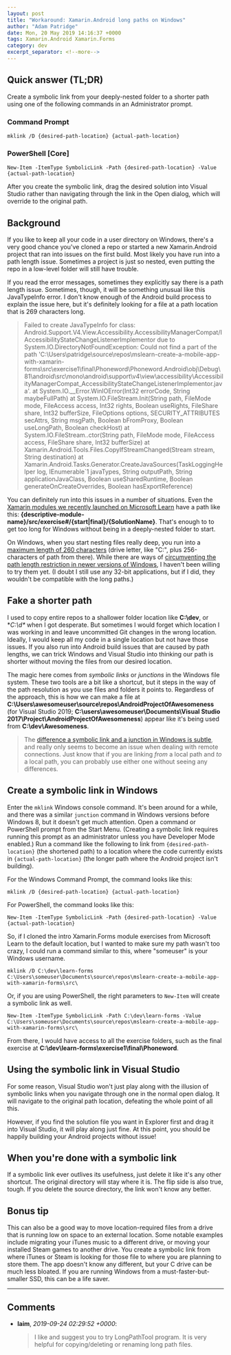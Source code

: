 ```yaml
---
layout: post
title: "Workaround: Xamarin.Android long paths on Windows"
author: "Adam Patridge"
date: Mon, 20 May 2019 14:16:37 +0000
tags: Xamarin.Android Xamarin.Forms
category: dev
excerpt_separator: <!--more-->
---
```


## Quick answer (TL;DR)

Create a symbolic link from your deeply-nested folder to a shorter path using one of the following commands in an Administrator prompt.

### Command Prompt

```
mklink /D {desired-path-location} {actual-path-location}
```

### PowerShell [Core]

```
New-Item -ItemType SymbolicLink -Path {desired-path-location} -Value {actual-path-location}
```

After you create the symbolic link, drag the desired solution into Visual Studio rather than navigating through the link in the Open dialog, which will override to the original path.

<!--more-->

## Background

If you like to keep all your code in a user directory on Windows, there's a very good chance you've cloned a repo or started a new Xamarin.Android project that ran into issues on the first build. Most likely you have run into a path length issue. Sometimes a project is just so nested, even putting the repo in a low-level folder will still have trouble.

If you read the error messages, sometimes they explicitly say there is a path length issue. Sometimes, though, it will be something unusual like this JavaTypeInfo error. I don't know enough of the Android build process to explain the issue here, but it's definitely looking for a file at a path location that is 269 characters long.

> Failed to create JavaTypeInfo for class: Android.Support.V4.View.Accessibility.AccessibilityManagerCompat/IAccessibilityStateChangeListenerImplementor due to System.IO.DirectoryNotFoundException: Could not find a part of the path 'C:\Users\patridge\source\repos\mslearn-create-a-mobile-app-with-xamarin-forms\src\exercise1\final\Phoneword\Phoneword.Android\obj\Debug\81\android\src\mono\android\support\v4\view\accessibility\AccessibilityManagerCompat_AccessibilityStateChangeListenerImplementor.java'.
>    at System.IO.__Error.WinIOError(Int32 errorCode, String maybeFullPath)
>    at System.IO.FileStream.Init(String path, FileMode mode, FileAccess access, Int32 rights, Boolean useRights, FileShare share, Int32 bufferSize, FileOptions options, SECURITY_ATTRIBUTES secAttrs, String msgPath, Boolean bFromProxy, Boolean useLongPath, Boolean checkHost)
>    at System.IO.FileStream..ctor(String path, FileMode mode, FileAccess access, FileShare share, Int32 bufferSize)
>    at Xamarin.Android.Tools.Files.CopyIfStreamChanged(Stream stream, String destination)
>    at Xamarin.Android.Tasks.Generator.CreateJavaSources(TaskLoggingHelper log, IEnumerable`1 javaTypes, String outputPath, String applicationJavaClass, Boolean useSharedRuntime, Boolean generateOnCreateOverrides, Boolean hasExportReference)

You can definitely run into this issues in a number of situations. Even the [Xamarin modules we recently launched on Microsoft Learn](https://aka.ms/learn-xamarin) have a path like this: **{descriptive-module-name}/src/exercise#/{start\|final}/{SolutionName}**. That's enough to to get too long for Windows without being in a deeply-nested folder to start.

On Windows, when you start nesting files really deep, you run into a [maximum length of 260 characters](https://docs.microsoft.com/en-us/windows/desktop/FileIO/naming-a-file#maximum-path-length-limitation) (drive letter, like "C:\", plus 256-characters of path from there). While there are ways of [circumventing the path length restriction in newer versions of Windows](https://mspoweruser.com/ntfs-260-character-windows-10/), I haven't been willing to try them yet. (I doubt I still use any 32-bit applications, but if I did, they wouldn't be compatible with the long paths.)

## Fake a shorter path

I used to copy entire repos to a shallower folder location like **C:\dev**, or **C:\d\** when I got desperate. But sometimes I would forget which location I was working in and leave uncommitted Git changes in the wrong location. Ideally, I would keep all my code in a single location but not have those issues. If you also run into Android build issues that are caused by path lengths, we can trick Windows and Visual Studio into thinking our path is shorter without moving the files from our desired location.

The magic here comes from _symbolic links_ or _junctions_ in the Windows file system. These two tools are a bit like a shortcut, but it steps in the way of the path resolution as you use files and folders it points to. Regardless of the approach, this is how we can make a file at **C:\Users\awesomeuser\source\repos\AndroidProjectOfAwesomeness** (for Visual Studio 2019; **C:\users\awesomeuser\Documents\Visual Studio 2017\Project\AndroidProjectOfAwesomeness**) appear like it's being used from **C:\dev\Awesomeness**.

> The [difference a symbolic link and a junction in Windows is subtle](https://superuser.com/a/1291446/3675), and really only seems to become an issue when dealing with remote connections. Just know that if you are linking _from_ a local path and _to_ a local path, you can probably use either one without seeing any differences.

## Create a symbolic link in Windows

Enter the `mklink` Windows console command. It's been around for a while, and there was a similar `junction` command in Windows versions before Windows 8, but it doesn't get much attention. Open a command or PowerShell prompt from the Start Menu. (Creating a symbolic link requires running this prompt as an administrator unless you have Developer Mode enabled.) Run a command like the following to link from `{desired-path-location}` (the shortened path) to a location where the code currently exists in `{actual-path-location}` (the longer path where the Android project isn't building).

For the Windows Command Prompt, the command looks like this:

```
mklink /D {desired-path-location} {actual-path-location}
```

For PowerShell, the command looks like this:

```
New-Item -ItemType SymbolicLink -Path {desired-path-location} -Value {actual-path-location}
```

So, if I cloned the intro Xamarin.Forms module exercises from Microsoft Learn to the default location, but I wanted to make sure my path wasn't too crazy, I could run a command similar to this, where "someuser" is your Windows username.

```
mklink /D C:\dev\learn-forms C:\Users\someuser\Documents\source\repos\mslearn-create-a-mobile-app-with-xamarin-forms\src\
```

Or, if you are using PowerShell, the right parameters to `New-Item` will create a symbolic link as well.

```
New-Item -ItemType SymbolicLink -Path C:\dev\learn-forms -Value C:\Users\someuser\Documents\source\repos\mslearn-create-a-mobile-app-with-xamarin-forms\src\
```

From there, I would have access to all the exercise folders, such as the final exercise at **C:\dev\learn-forms\exercise1\final\Phoneword**.

## Using the symbolic link in Visual Studio

For some reason, Visual Studio won't just play along with the illusion of symbolic links when you navigate through one in the normal open dialog. It will navigate to the original path location, defeating the whole point of all this.

However, if you find the solution file you want in Explorer first and drag it into Visual Studio, it will play along just fine. At this point, you should be happily building your Android projects without issue!

## When you're done with a symbolic link

If a symbolic link ever outlives its usefulness, just delete it like it's any other shortcut. The original directory will stay where it is. The flip side is also true, tough. If you delete the source directory, the link won't know any better.

## Bonus tip

This can also be a good way to move location-required files from a drive that is running low on space to an external location. Some notable examples include migrating your iTunes music to a different drive, or moving your installed Steam games to another drive. You create a symbolic link from where iTunes or Steam is looking for those file to where you are planning to store them. The app doesn't know any different, but your C drive can be much less bloated. If you are running Windows from a must-faster-but-smaller SSD, this can be a life saver.

---

## Comments

* **laim**, _2019-09-24 02:29:52 +0000_:

    > I like and suggest you to try LongPathTool program. It is very helpful for copying/deleting or renaming long path files.
